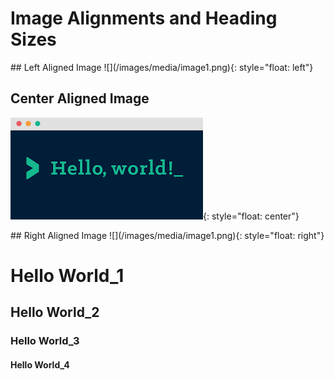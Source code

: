 # Image Alignments and Heading Sizes

<div>
## Left Aligned Image  
![](/images/media/image1.png){: style="float: left"}  
</div>
  
  
  
  
## Center Aligned Image  
![](/images/media/image1.png){: style="float: center"}  
  
  
  
  
  
<div>
## Right Aligned Image  
![](/images/media/image1.png){: style="float: right"}  
</div>


# Hello World\_1

## Hello World\_2

### Hello World\_3

#### Hello World\_4
